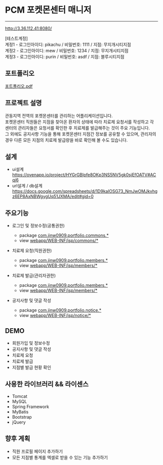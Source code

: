 # PCM 포켓몬센터 매니저
----------------------------------------------
http://3.36.112.41:8080/

[테스트계정]  
계정1 - 로그인아이디: pikachu / 비밀번호: 1111 / 지점: 무지개시티지점  
계정2 - 로그인아이디: mew / 비밀번호: 1234 / 지점: 무지개시티지점  
계정3 - 로그인아이디: purin / 비밀번호: asdf / 지점: 블루시티지점  


포트폴리오
-------
[포트폴리오.pdf](https://github.com/jinw0909/PCM/files/7359557/portfolio.pdf)


프로젝트 설명
-----------------
관동지역 전역의 포켓몬센터를 관리하는 어플리케이션입니다.  
포켓몬센터 직원들은 지점을 찾아온 환자의 상태에 따라 치료제 요청서를 작성하고 각 센터의 관리자들은 요청서를 확인한 후 치료제를 발급해주는 것이 주요 기능입니다.  
그 외에도 공지사항 기능을 통해 포켓몬센터 지점간 정보를 공유할 수 있으며, 관리자의 경우 다른 모든 지점의 치료제 발급량을 바로 확인해 볼 수도 있습니다.  

설계
---
* ui설계  
https://ovenapp.io/project/HYGrGBlpfe8OKp3NS5NV5gk0sjEfOATV#ACqj6
* url설계 / db설계  
https://docs.google.com/spreadsheets/d/1D9kaIOSG73_NmJwOMJkvhgz6EP8AxNBWgygUq51JXMA/edit#gid=0

주요기능
------
* 로그인 및 정보수정(공통권한)  
  * package [com.jinw0909.portfolio.commons.*](https://github.com/jinw0909/PCM/tree/develop/src/main/java/com/jinw0909/portfolio/commons)
  * view [webapp/WEB-INF/jsp/commons/*](https://github.com/jinw0909/PCM/tree/develop/src/main/webapp/WEB-INF/jsp/commons)

* 치료제 요청(직원권한)
  * package [com.jinw0909.portfolio.members.*](https://github.com/jinw0909/PCM/tree/develop/src/main/java/com/jinw0909/portfolio/members)
  * view [webapp/WEB-INF/jsp/members/*](https://github.com/jinw0909/PCM/tree/develop/src/main/webapp/WEB-INF/jsp/members)

* 치료제 발급(관리자권한)
  * package [com.jinw0909.portfolio.members.*](https://github.com/jinw0909/PCM/tree/develop/src/main/java/com/jinw0909/portfolio/managers)
  * view [webapp/WEB-INF/jsp/members/*](https://github.com/jinw0909/PCM/tree/develop/src/main/webapp/WEB-INF/jsp/managers)

* 공지사항 및 댓글 작성
  * package [com.jinw0909.portfolio.notice.*](https://github.com/jinw0909/PCM/tree/develop/src/main/java/com/jinw0909/portfolio/notice)
  * view [webapp/WEB-INF/jsp/notice/*](https://github.com/jinw0909/PCM/tree/develop/src/main/webapp/WEB-INF/jsp/notice)


DEMO
-----
* 회원가입 및 정보수정
* 공지사항 및 댓글 작성
* 치료제 요청
* 치료제 발급
* 지점별 발급 현황 확인

사용한 라이브러리 && 라이센스
-----------------------
* Tomcat
* MySQL
* Spring Framework
* MyBatis
* Bootstrap
* jQuery

향후 계획
------
* 직원 프로필 페이지 추가하기
* 모든 지점별 통계를 엑셀로 받을 수 있는 기능 추가하기
